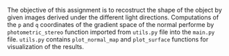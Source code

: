 The objective of this assignment is to recostruct the shape of the object by given images derived under 
the different light directions. Computations of the `p` and `q` coordinates of the gradient space of the normal
performe by `photometric_stereo` function imported from `utils.py` file into the `main.py` file. `utils.py` contains
`plot_normal_map` and `plot_surface` functions for visualization of the results.    